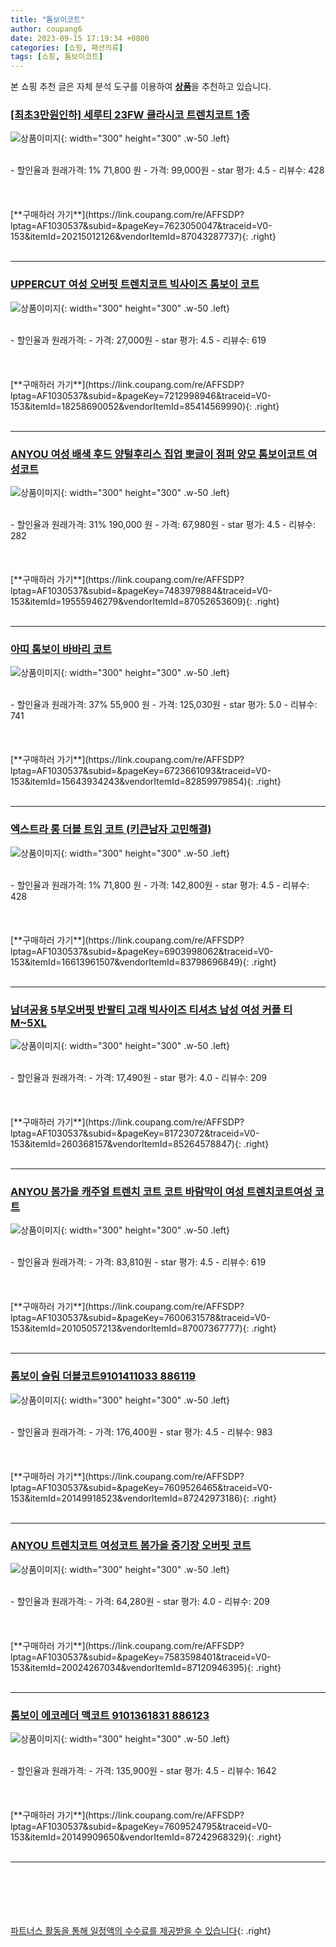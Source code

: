 ```yaml
---
title: "톰보이코트"
author: coupang6
date: 2023-09-15 17:19:34 +0800
categories: [쇼핑, 패션의류]
tags: [쇼핑, 톰보이코트]
---
```


본 쇼핑 추천 글은 자체 분석 도구를 이용하여 [**상품**](https://link.coupang.com/a/bao1ui)을 추천하고 있습니다.

### [[최초3만원인하] 세루티 23FW 클라시코 트렌치코트 1종](https://link.coupang.com/re/AFFSDP?lptag=AF1030537&subid=&pageKey=7623050047&traceid=V0-153&itemId=20215012126&vendorItemId=87043287737)

![상품이미지](https://thumbnail8.coupangcdn.com/thumbnails/remote/230x230ex/image/vendor_inventory/c540/bf12a5019ed6d9e9998dd10e6b2ac201f2d33bb5bfbe620a8128711ec93d.jpg){: width="300" height="300" .w-50 .left}


<br>
- 할인율과 원래가격: 1%  71,800   원
- 가격: 99,000원
- star 평가: 4.5
- 리뷰수: 428
<br>
<br>
<br>
<br>
[**구매하러 가기**](https://link.coupang.com/re/AFFSDP?lptag=AF1030537&subid=&pageKey=7623050047&traceid=V0-153&itemId=20215012126&vendorItemId=87043287737){: .right}
<br>
<br>

---

### [UPPERCUT 여성 오버핏 트렌치코트 빅사이즈 톰보이 코트](https://link.coupang.com/re/AFFSDP?lptag=AF1030537&subid=&pageKey=7212998946&traceid=V0-153&itemId=18258690052&vendorItemId=85414569990)

![상품이미지](https://thumbnail8.coupangcdn.com/thumbnails/remote/230x230ex/image/vendor_inventory/a952/cb3d7f614342fc31a2b396d9338f6d3167f7517a02f959965a8f0b0ebf10.jpg){: width="300" height="300" .w-50 .left}


<br>
- 할인율과 원래가격: 
- 가격: 27,000원
- star 평가: 4.5
- 리뷰수: 619
<br>
<br>
<br>
<br>
[**구매하러 가기**](https://link.coupang.com/re/AFFSDP?lptag=AF1030537&subid=&pageKey=7212998946&traceid=V0-153&itemId=18258690052&vendorItemId=85414569990){: .right}
<br>
<br>

---

### [ANYOU 여성 배색 후드 양털후리스 집업 뽀글이 점퍼 양모 톰보이코트 여성코트](https://link.coupang.com/re/AFFSDP?lptag=AF1030537&subid=&pageKey=7483979884&traceid=V0-153&itemId=19555946279&vendorItemId=87052653609)

![상품이미지](https://thumbnail7.coupangcdn.com/thumbnails/remote/230x230ex/image/vendor_inventory/4a4d/27253a6a64597146faf1447c32cb0003f255cf63184f5d519b51ab092d85.jpg){: width="300" height="300" .w-50 .left}


<br>
- 할인율과 원래가격: 31%  190,000   원
- 가격: 67,980원
- star 평가: 4.5
- 리뷰수: 282
<br>
<br>
<br>
<br>
[**구매하러 가기**](https://link.coupang.com/re/AFFSDP?lptag=AF1030537&subid=&pageKey=7483979884&traceid=V0-153&itemId=19555946279&vendorItemId=87052653609){: .right}
<br>
<br>

---

### [아띠 톰보이 바바리 코트](https://link.coupang.com/re/AFFSDP?lptag=AF1030537&subid=&pageKey=6723661093&traceid=V0-153&itemId=15643934243&vendorItemId=82859979854)

![상품이미지](https://thumbnail8.coupangcdn.com/thumbnails/remote/230x230ex/image/vendor_inventory/dd7d/a4fd99205ebc6ce2596d0aa64eac33c230a3f2d49d3884658f8890f75914.jpeg){: width="300" height="300" .w-50 .left}


<br>
- 할인율과 원래가격: 37%  55,900   원
- 가격: 125,030원
- star 평가: 5.0
- 리뷰수: 741
<br>
<br>
<br>
<br>
[**구매하러 가기**](https://link.coupang.com/re/AFFSDP?lptag=AF1030537&subid=&pageKey=6723661093&traceid=V0-153&itemId=15643934243&vendorItemId=82859979854){: .right}
<br>
<br>

---

### [엑스트라 롱 더블 트임 코트 (키큰남자 고민해결)](https://link.coupang.com/re/AFFSDP?lptag=AF1030537&subid=&pageKey=6903998062&traceid=V0-153&itemId=16613961507&vendorItemId=83798696849)

![상품이미지](https://thumbnail10.coupangcdn.com/thumbnails/remote/230x230ex/image/vendor_inventory/ffb0/1a6cf5d52d4469b643b3ef151b54899a91bdf7bdce145855f89edce4f888.jpg){: width="300" height="300" .w-50 .left}


<br>
- 할인율과 원래가격: 1%  71,800   원
- 가격: 142,800원
- star 평가: 4.5
- 리뷰수: 428
<br>
<br>
<br>
<br>
[**구매하러 가기**](https://link.coupang.com/re/AFFSDP?lptag=AF1030537&subid=&pageKey=6903998062&traceid=V0-153&itemId=16613961507&vendorItemId=83798696849){: .right}
<br>
<br>

---

### [남녀공용 5부오버핏 반팔티 고래 빅사이즈 티셔츠 남성 여성 커플 티 M~5XL](https://link.coupang.com/re/AFFSDP?lptag=AF1030537&subid=&pageKey=81723072&traceid=V0-153&itemId=260368157&vendorItemId=85264578847)

![상품이미지](https://thumbnail10.coupangcdn.com/thumbnails/remote/230x230ex/image/vendor_inventory/e45d/410d96b527024430ed2960128c107a229e4d1ca2dc4c5bcda428755642d3.jpg){: width="300" height="300" .w-50 .left}


<br>
- 할인율과 원래가격: 
- 가격: 17,490원
- star 평가: 4.0
- 리뷰수: 209
<br>
<br>
<br>
<br>
[**구매하러 가기**](https://link.coupang.com/re/AFFSDP?lptag=AF1030537&subid=&pageKey=81723072&traceid=V0-153&itemId=260368157&vendorItemId=85264578847){: .right}
<br>
<br>

---

### [ANYOU 봄가을 캐주얼 트렌치 코트 코트 바람막이 여성 트렌치코트여성 코트](https://link.coupang.com/re/AFFSDP?lptag=AF1030537&subid=&pageKey=7600631578&traceid=V0-153&itemId=20105057213&vendorItemId=87007367777)

![상품이미지](https://thumbnail8.coupangcdn.com/thumbnails/remote/230x230ex/image/vendor_inventory/e48e/abdcbadb9b120a9be647313867dfaffd3adc0ded286f022affc27b6821bb.jpg){: width="300" height="300" .w-50 .left}


<br>
- 할인율과 원래가격: 
- 가격: 83,810원
- star 평가: 4.5
- 리뷰수: 619
<br>
<br>
<br>
<br>
[**구매하러 가기**](https://link.coupang.com/re/AFFSDP?lptag=AF1030537&subid=&pageKey=7600631578&traceid=V0-153&itemId=20105057213&vendorItemId=87007367777){: .right}
<br>
<br>

---

### [톰보이 슬림 더블코트9101411033 886119](https://link.coupang.com/re/AFFSDP?lptag=AF1030537&subid=&pageKey=7609526465&traceid=V0-153&itemId=20149918523&vendorItemId=87242973186)

![상품이미지](https://thumbnail7.coupangcdn.com/thumbnails/remote/230x230ex/image/vendor_inventory/7158/3312d03022d69ab575984fe05c33ae5291e6874291ec6afb4a73e229beb0.jpg){: width="300" height="300" .w-50 .left}


<br>
- 할인율과 원래가격: 
- 가격: 176,400원
- star 평가: 4.5
- 리뷰수: 983
<br>
<br>
<br>
<br>
[**구매하러 가기**](https://link.coupang.com/re/AFFSDP?lptag=AF1030537&subid=&pageKey=7609526465&traceid=V0-153&itemId=20149918523&vendorItemId=87242973186){: .right}
<br>
<br>

---

### [ANYOU 트렌치코트 여성코트 봄가을 중기장 오버핏 코트](https://link.coupang.com/re/AFFSDP?lptag=AF1030537&subid=&pageKey=7583598401&traceid=V0-153&itemId=20024267034&vendorItemId=87120946395)

![상품이미지](https://thumbnail8.coupangcdn.com/thumbnails/remote/230x230ex/image/vendor_inventory/ebd0/6d0ea3aa50ff57c55c89e56111b05bda82e1842f5b121fffed7ea0be4d1a.jpg){: width="300" height="300" .w-50 .left}


<br>
- 할인율과 원래가격: 
- 가격: 64,280원
- star 평가: 4.0
- 리뷰수: 209
<br>
<br>
<br>
<br>
[**구매하러 가기**](https://link.coupang.com/re/AFFSDP?lptag=AF1030537&subid=&pageKey=7583598401&traceid=V0-153&itemId=20024267034&vendorItemId=87120946395){: .right}
<br>
<br>

---

### [톰보이 에코레더 맥코트 9101361831 886123](https://link.coupang.com/re/AFFSDP?lptag=AF1030537&subid=&pageKey=7609524795&traceid=V0-153&itemId=20149909650&vendorItemId=87242968329)

![상품이미지](https://thumbnail6.coupangcdn.com/thumbnails/remote/230x230ex/image/vendor_inventory/a2fb/87510a431c74043a114a5f2e7fa43af0da7a9f1319b723c2e9935fc361f2.jpg){: width="300" height="300" .w-50 .left}


<br>
- 할인율과 원래가격: 
- 가격: 135,900원
- star 평가: 4.5
- 리뷰수: 1642
<br>
<br>
<br>
<br>
[**구매하러 가기**](https://link.coupang.com/re/AFFSDP?lptag=AF1030537&subid=&pageKey=7609524795&traceid=V0-153&itemId=20149909650&vendorItemId=87242968329){: .right}
<br>
<br>

---
<br><br><br><br><br> [파트너스 활동을 통해 일정액의 수수료를 제공받을 수 있습니다](https://link.coupang.com/a/bao1ui){: .right}